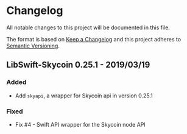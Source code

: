 # Changelog

All notable changes to this project will be documented in this file.

The format is based on [Keep a Changelog](http://keepachangelog.com/en/1.0.0/)
and this project adheres to [Semantic Versioning](http://semver.org/spec/v2.0.0.html).

## LibSwift-Skycoin 0.25.1 - 2019/03/19

### Added

- Add `skyapi`, a wrapper for Skycoin api in version 0.25.1

### Fixed

- Fix #4 - Swift API wrapper for the Skycoin node API


